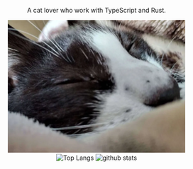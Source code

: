 <div align="center">
  <p>
  A cat lover who work with TypeScript and Rust.
  </p>
  <img
    src="img/mouhu.png"
    alt="mouhu"
    width="400"
  />
</div>
<div align="center">
  <img alt="Top Langs" height="150px" src="https://github-readme-stats-one-self.vercel.app/api?username=katayama8000&count_private=true&hide_border=true&include_all_commits=true&hide=contribs&theme=codeSTACKr" />
  <img alt="github stats" height="150px" src="https://github-readme-stats-one-self.vercel.app/api/top-langs/?username=katayama8000&layout=compact&border_color=574666&hide_border=true&theme=codeSTACKr" />
</div>
